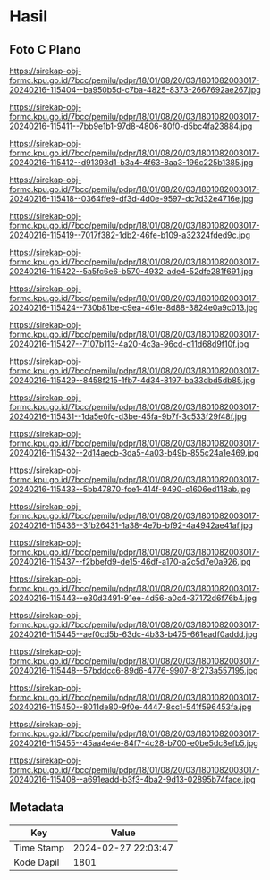 # Hasil

## Foto C Plano

https://sirekap-obj-formc.kpu.go.id/7bcc/pemilu/pdpr/18/01/08/20/03/1801082003017-20240216-115404--ba950b5d-c7ba-4825-8373-2667692ae267.jpg

https://sirekap-obj-formc.kpu.go.id/7bcc/pemilu/pdpr/18/01/08/20/03/1801082003017-20240216-115411--7bb9e1b1-97d8-4806-80f0-d5bc4fa23884.jpg

https://sirekap-obj-formc.kpu.go.id/7bcc/pemilu/pdpr/18/01/08/20/03/1801082003017-20240216-115412--d91398d1-b3a4-4f63-8aa3-196c225b1385.jpg

https://sirekap-obj-formc.kpu.go.id/7bcc/pemilu/pdpr/18/01/08/20/03/1801082003017-20240216-115418--0364ffe9-df3d-4d0e-9597-dc7d32e4716e.jpg

https://sirekap-obj-formc.kpu.go.id/7bcc/pemilu/pdpr/18/01/08/20/03/1801082003017-20240216-115419--7017f382-1db2-46fe-b109-a32324fded9c.jpg

https://sirekap-obj-formc.kpu.go.id/7bcc/pemilu/pdpr/18/01/08/20/03/1801082003017-20240216-115422--5a5fc6e6-b570-4932-ade4-52dfe281f691.jpg

https://sirekap-obj-formc.kpu.go.id/7bcc/pemilu/pdpr/18/01/08/20/03/1801082003017-20240216-115424--730b81be-c9ea-461e-8d88-3824e0a9c013.jpg

https://sirekap-obj-formc.kpu.go.id/7bcc/pemilu/pdpr/18/01/08/20/03/1801082003017-20240216-115427--7107b113-4a20-4c3a-96cd-d11d68d9f10f.jpg

https://sirekap-obj-formc.kpu.go.id/7bcc/pemilu/pdpr/18/01/08/20/03/1801082003017-20240216-115429--8458f215-1fb7-4d34-8197-ba33dbd5db85.jpg

https://sirekap-obj-formc.kpu.go.id/7bcc/pemilu/pdpr/18/01/08/20/03/1801082003017-20240216-115431--1da5e0fc-d3be-45fa-9b7f-3c533f29f48f.jpg

https://sirekap-obj-formc.kpu.go.id/7bcc/pemilu/pdpr/18/01/08/20/03/1801082003017-20240216-115432--2d14aecb-3da5-4a03-b49b-855c24a1e469.jpg

https://sirekap-obj-formc.kpu.go.id/7bcc/pemilu/pdpr/18/01/08/20/03/1801082003017-20240216-115433--5bb47870-fce1-414f-9490-c1606ed118ab.jpg

https://sirekap-obj-formc.kpu.go.id/7bcc/pemilu/pdpr/18/01/08/20/03/1801082003017-20240216-115436--3fb26431-1a38-4e7b-bf92-4a4942ae41af.jpg

https://sirekap-obj-formc.kpu.go.id/7bcc/pemilu/pdpr/18/01/08/20/03/1801082003017-20240216-115437--f2bbefd9-de15-46df-a170-a2c5d7e0a926.jpg

https://sirekap-obj-formc.kpu.go.id/7bcc/pemilu/pdpr/18/01/08/20/03/1801082003017-20240216-115443--e30d3491-91ee-4d56-a0c4-37172d6f76b4.jpg

https://sirekap-obj-formc.kpu.go.id/7bcc/pemilu/pdpr/18/01/08/20/03/1801082003017-20240216-115445--aef0cd5b-63dc-4b33-b475-661eadf0addd.jpg

https://sirekap-obj-formc.kpu.go.id/7bcc/pemilu/pdpr/18/01/08/20/03/1801082003017-20240216-115448--57bddcc6-89d6-4776-9907-8f273a557195.jpg

https://sirekap-obj-formc.kpu.go.id/7bcc/pemilu/pdpr/18/01/08/20/03/1801082003017-20240216-115450--8011de80-9f0e-4447-8cc1-541f596453fa.jpg

https://sirekap-obj-formc.kpu.go.id/7bcc/pemilu/pdpr/18/01/08/20/03/1801082003017-20240216-115455--45aa4e4e-84f7-4c28-b700-e0be5dc8efb5.jpg

https://sirekap-obj-formc.kpu.go.id/7bcc/pemilu/pdpr/18/01/08/20/03/1801082003017-20240216-115408--a691eadd-b3f3-4ba2-9d13-02895b74face.jpg


## Metadata

| Key        | Value               |
| ---------- | ------------------- |
| Time Stamp | 2024-02-27 22:03:47 |
| Kode Dapil | 1801                |




